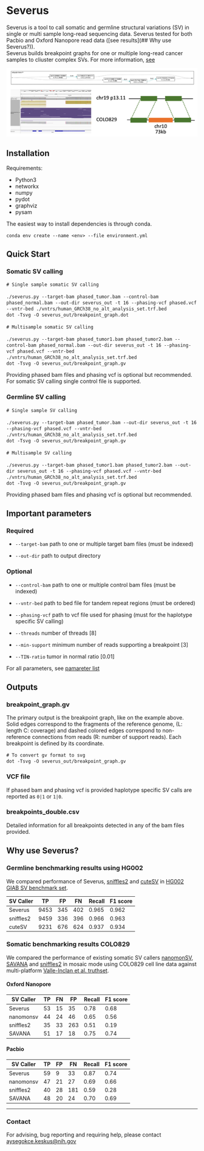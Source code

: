 # Severus

Severus is a tool to call somatic and germline structural variations (SV) in single or multi sample long-read sequencing data. Severus tested for both Pacbio and Oxford Nanopore read data ([see results](## Why use Severus?)).  
Severus builds breakpoint graphs for one or multiple long-read cancer samples to cliuster complex SVs. For more information, [see](docs/README.md)

<p align="center">
  <img src="docs/severus_first.png" alt="Severus overview"/>
</p>



## Installation

Requirements:
* Python3
* networkx
* numpy
* pydot
* graphviz
* pysam

The easiest way to install dependencies is through conda.

```
conda env create --name <env> --file environment.yml
```

## Quick Start

### Somatic SV calling

```
# Single sample somatic SV calling

./severus.py --target-bam phased_tumor.bam --control-bam phased_normal.bam --out-dir severus_out -t 16 --phasing-vcf phased.vcf --vntr-bed ./vntrs/human_GRCh38_no_alt_analysis_set.trf.bed
dot -Tsvg -O severus_out/breakpoint_graph.dot

# Multisample somatic SV calling

./severus.py --target-bam phased_tumor1.bam phased_tumor2.bam --control-bam phased_normal.bam --out-dir severus_out -t 16 --phasing-vcf phased.vcf --vntr-bed ./vntrs/human_GRCh38_no_alt_analysis_set.trf.bed
dot -Tsvg -O severus_out/breakpoint_graph.gv

```
Providing phased bam files and phasing vcf is optional but recommended. For somatic SV calling single control file is supported. 

### Germline SV calling

```
# Single sample SV calling

./severus.py --target-bam phased_tumor.bam --out-dir severus_out -t 16 --phasing-vcf phased.vcf --vntr-bed ./vntrs/human_GRCh38_no_alt_analysis_set.trf.bed
dot -Tsvg -O severus_out/breakpoint_graph.gv

# Multisample SV calling

./severus.py --target-bam phased_tumor1.bam phased_tumor2.bam --out-dir severus_out -t 16 --phasing-vcf phased.vcf --vntr-bed ./vntrs/human_GRCh38_no_alt_analysis_set.trf.bed
dot -Tsvg -O severus_out/breakpoint_graph.gv
```

Providing phased bam files and phasing vcf is optional but recommended.

## Important parameters

### Required

* `--target-bam` path to one or multiple target bam files (must be indexed) 

* `--out-dir` path to output directory

### Optional 

* `--control-bam` path to one or multiple control bam files (must be indexed)

* `--vntr-bed` path to bed file for tandem repeat regions (must be ordered)

* `--phasing-vcf` path to vcf file used for phasing (must for the haplotype specific SV calling)

* `--threads` number of threads [8]
  
* `--min-support` minimum number of reads supporting a breakpoint [3]

* `--TIN-ratio` tumor in normal ratio [0.01]

For all parameters, see [pamareter list](docs/README.md)
## Outputs

### breakpoint_graph.gv  

The primary output is the breakpoint graph, like on the example above. Solid edges correspond to the fragments of the reference genome, (L: length C: coverage)
and dashed colored edges correspond to non-reference connections from reads (R: number of support reads). Each breakpoint is defined by its coordinate.

```
# To convert gv format to svg
dot -Tsvg -O severus_out/breakpoint_graph.gv
```

### VCF file

If phased bam and phasing vcf is provided haplotype specific SV calls are reported as `0|1` or `1|0`.

### breakpoints_double.csv

Detailed information for all breakpoints detected in any of the bam files provided.

## Why use Severus?

### Germline benchmarking results using HG002

We compared performance of Severus, [sniffles2](https://github.com/fritzsedlazeck/Sniffles) and [cuteSV](https://github.com/tjiangHIT/cuteSV) in [HG002 GIAB SV benchmark set](https://www.nature.com/articles/s41587-020-0538-8).  

|SV Caller| TP | FP | FN | Recall | F1 score |
|---------|----|----|----|--------|----------|
| Severus |9453| 345| 402| 0.965| 0.962|
| sniffles2|9459| 336| 396| 0.966| 0.963|
| cuteSV |9231| 676| 624| 0.937| 0.934|

### Somatic benchmarking results COLO829

We compared the performance of existing somatic SV callers [nanomonSV](https://github.com/friend1ws/nanomonsv), [SAVANA](https://github.com/cortes-ciriano-lab/savana) and [sniffles2](https://github.com/fritzsedlazeck/Sniffles) in mosaic mode using COLO829 cell line data against multi-platform [Valle-Inclan et al. truthset](https://www.sciencedirect.com/science/article/pii/S2666979X22000726). 

#### Oxford Nanopore

|SV Caller| TP | FN | FP | Recall | F1 score |
|---------|----|----|----|--------|----------|
| Severus | 53 | 15 | 35 | 0.78   | 0.68 | 
| nanomonsv| 44 | 24 | 46 | 0.65 | 0.56 |
| sniffles2| 35 | 33 | 263 | 0.51 | 0.19 | 
| SAVANA | 51 | 17 | 18 | 0.75 | 0.74 |

#### Pacbio

|SV Caller| TP | FP | FN | Recall | F1 score |
|---------|----|----|----|--------|----------|
| Severus | 59 | 9 | 33 | 0.87 | 0.74 | 
| nanomonsv| 47 | 21 | 27 | 0.69 | 0.66 |
| sniffles2| 40 | 28 | 181 | 0.59 | 0.28 |
| SAVANA | 48 | 20 | 24 | 0.70 | 0.69 |

---
### Contact
For advising, bug reporting and requiring help, please contact aysegokce.keskus@nih.gov





